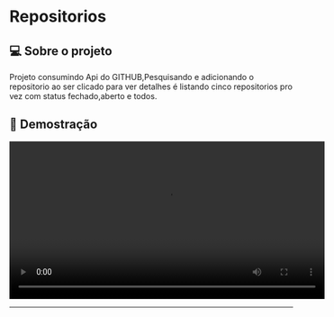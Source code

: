 <h1> Repositorios</h1>

<h2>💻 Sobre o projeto </h2>

<p>Projeto consumindo Api do GITHUB,Pesquisando e adicionando o repositorio ao ser clicado para ver detalhes é listando cinco repositorios pro vez com status fechado,aberto e todos.</p>

<h2>📸 Demostração </h2>

<video src="https://user-images.githubusercontent.com/110493728/222974445-065f1957-5d53-4dac-a191-56a8b6976a9b.mp4"
alt="demostração" 
controls
controlslist="nofullscreen nodownload"
autoplay
 height="280"></video>
<hr>
